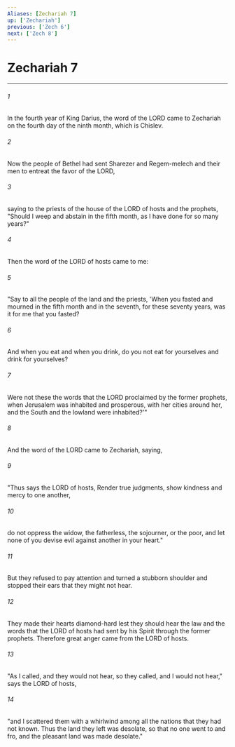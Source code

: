 ```yaml
---
Aliases: [Zechariah 7]
up: ['Zechariah']
previous: ['Zech 6']
next: ['Zech 8']
---
```

# Zechariah 7
***



###### 1 
In the fourth year of King Darius, the word of the LORD came to Zechariah on the fourth day of the ninth month, which is Chislev. 

###### 2 
Now the people of Bethel had sent Sharezer and Regem-melech and their men to entreat the favor of the LORD, 

###### 3 
saying to the priests of the house of the LORD of hosts and the prophets, "Should I weep and abstain in the fifth month, as I have done for so many years?" 

###### 4 
Then the word of the LORD of hosts came to me: 

###### 5 
"Say to all the people of the land and the priests, 'When you fasted and mourned in the fifth month and in the seventh, for these seventy years, was it for me that you fasted? 

###### 6 
And when you eat and when you drink, do you not eat for yourselves and drink for yourselves? 

###### 7 
Were not these the words that the LORD proclaimed by the former prophets, when Jerusalem was inhabited and prosperous, with her cities around her, and the South and the lowland were inhabited?'" 

###### 8 
And the word of the LORD came to Zechariah, saying, 

###### 9 
"Thus says the LORD of hosts, Render true judgments, show kindness and mercy to one another, 

###### 10 
do not oppress the widow, the fatherless, the sojourner, or the poor, and let none of you devise evil against another in your heart." 

###### 11 
But they refused to pay attention and turned a stubborn shoulder and stopped their ears that they might not hear. 

###### 12 
They made their hearts diamond-hard lest they should hear the law and the words that the LORD of hosts had sent by his Spirit through the former prophets. Therefore great anger came from the LORD of hosts. 

###### 13 
"As I called, and they would not hear, so they called, and I would not hear," says the LORD of hosts, 

###### 14 
"and I scattered them with a whirlwind among all the nations that they had not known. Thus the land they left was desolate, so that no one went to and fro, and the pleasant land was made desolate."
